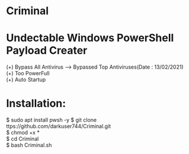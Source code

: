 # Criminal
# Undectable Windows PowerShell Payload Creater <br>
(+) Bypass All Antivirus --> Bypassed Top Antiviruses(Date : 13/02/2021)<br>
(+) Too PowerFull <br>
(+) Auto Startup <br>

# Installation:<br>
$ sudo apt install pwsh -y
$ git clone ttps://github.com/darkuser744/Criminal.git<br>
$ chmod +x *<br>
$ cd Criminal <br>
$ bash Criminal.sh<br>
